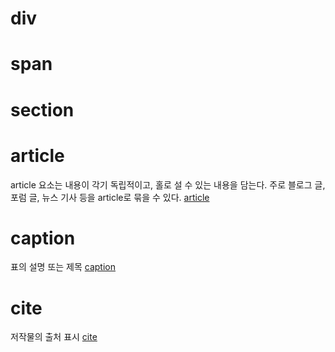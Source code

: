 # div

# span

# section


# article
article 요소는 내용이 각기 독립적이고, 홀로 설 수 있는 내용을 담는다.
주로 블로그 글, 포럼 글, 뉴스 기사 등을 article로 묶을 수 있다.
[article](https://developer.mozilla.org/ko/docs/Web/HTML/Element/article)

# caption
표의 설명 또는 제목
[caption](https://developer.mozilla.org/ko/docs/Web/HTML/Element/caption)

# cite
저작물의 출처 표시
[cite](https://developer.mozilla.org/ko/docs/Web/HTML/Element/cite)